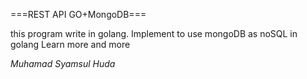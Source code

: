 
===REST API GO+MongoDB===

this program write in golang.
Implement to use mongoDB as noSQL in golang
Learn more and more

_Muhamad Syamsul Huda_